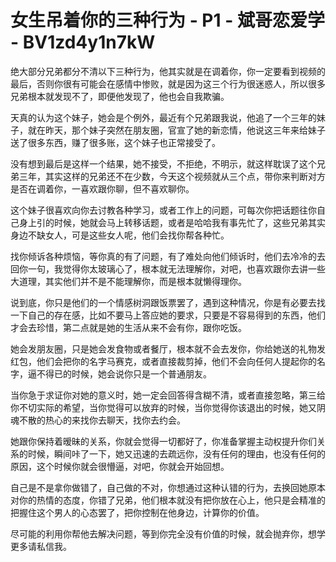 # 女生吊着你的三种行为 - P1 - 斌哥恋爱学 - BV1zd4y1n7kW

绝大部分兄弟都分不清以下三种行为，他其实就是在调着你，你一定要看到视频的最后，否则你很有可能会在感情中惨败，就是因为这三个行为很迷惑人，所以很多兄弟根本就发现不了，即便他发现了，他也会自我欺骗。

天真的认为这个妹子，她会是个例外，最近有个兄弟跟我说，他追了一个三年的妹子，就在昨天，那个妹子突然在朋友圈，官宣了她的新恋情，他说这三年来给妹子送了很多东西，赚了很多账，这个妹子也正常接受了。

没有想到最后是这样一个结果，她不接受，不拒绝，不明示，就这样耽误了这个兄弟三年，其实这样的兄弟还不在少数，今天这个视频就从三个点，带你来判断对方是否在调着你，一喜欢跟你聊，但不喜欢聊你。

这个妹子很喜欢向你去讨教各种学习，或者工作上的问题，可每次你把话题往你自己身上引的时候，她就会马上转移话题，或者是哈哈我有事先忙了，这些兄弟其实身边不缺女人，可是这些女人呢，他们会找你帮各种忙。

找你倾诉各种烦恼，等你真的有了问题，有了难处向他们倾诉时，他们去冷冷的去回你一句，我觉得你太玻璃心了，根本就无法理解你，对吧，也喜欢跟你去讲一些大道理，其实他们并不是不能理解你，而是根本就懒得理你。

说到底，你只是他们的一个情感树洞跟饭票罢了，遇到这种情况，你是有必要去找一下自己的存在感，比如不要马上答应她的要求，只要是不容易得到的东西，他们才会去珍惜，第二点就是她的生活从来不会有你，跟你吃饭。

她会发朋友圈，只是她会发食物或者餐厅，根本就不会去发你，你给她送的礼物发红包，他们会把你的名字马赛克，或者直接裁剪掉，他们不会向任何人提起你的名字，逼不得已的时候，她会说你只是一个普通朋友。

当你急于求证你对她的意义时，她一定会回答得含糊不清，或者直接忽略，第三给你不切实际的希望，当你觉得可以放弃的时候，当你觉得你该退出的时候，她又阴魂不散的热心的来找你去聊天，找你去约会。

她跟你保持着暧昧的关系，你就会觉得一切都好了，你准备掌握主动权提升你们关系的时候，瞬间咔了一下，她又迅速的去疏远你，没有任何的理由，也没有任何的原因，这个时候你就会很懵逼，对吧，你就会开始回想。

自己是不是拿你做错了，自己做的不对，你想通过这种认错的行为，去换回她原本对你的热情的态度，你错了兄弟，他们根本就没有把你放在心上，他只是会精准的把握住这个男人的心态罢了，把你控制在他身边，计算你的价值。

尽可能的利用你帮他去解决问题，等到你完全没有价值的时候，就会抛弃你，想学更多请私信我。